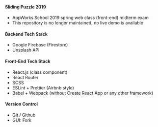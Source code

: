 #### Sliding Puzzle 2019

- AppWorks School 2019 spring web class (front-end) midterm exam
- This repository is no longer maintained, no live demo is available

#### Backend Tech Stack

- Google Firebase (Firestore)
- Unsplash API

#### Front-End Tech Stack

- React.js (class component)
- React Router
- SCSS
- ESLint + Prettier (Airbnb style)
- Babel + Webpack (without Create React App or any other framework) 

#### Version Control

- Git / Github
- GUI: Fork
